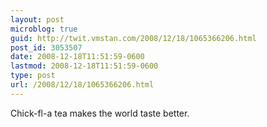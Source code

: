 ```yaml
---
layout: post
microblog: true
guid: http://twit.vmstan.com/2008/12/18/1065366206.html
post_id: 3053507
date: 2008-12-18T11:51:59-0600
lastmod: 2008-12-18T11:51:59-0600
type: post
url: /2008/12/18/1065366206.html
---
```

Chick-fl-a tea makes the world taste better.
